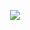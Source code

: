 <p align="center">
  <img src="https://api.boot.dev/v1/users/public/5e705ffd-3184-4524-b95b-c583de2308da/thumbnail" >
</p>

